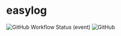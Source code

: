 # easylog

![GitHub Workflow Status (event)](https://img.shields.io/github/workflow/status/dilsonlira/easylog/Python%20package)
![GitHub](https://img.shields.io/github/license/dilsonlira/easylog)
